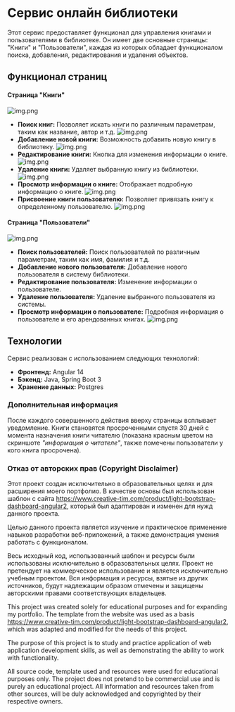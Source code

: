 # Сервис онлайн библиотеки
Этот сервис предоставляет функционал для управления книгами и 
пользователями в библиотеке. Он имеет две основные страницы: 
"Книги" и "Пользователи", каждая из которых обладает функционалом 
поиска, добавления, редактирования и удаления объектов.
## Функционал страниц
#### Страница "Книги"
![img.png](img/img.png)
- **Поиск книг:** Позволяет искать книги по различным параметрам, таким как название, автор и т.д.
![img.png](img/img2.png)
- **Добавление новой книги:** Возможность добавить новую книгу в библиотеку.
![img.png](img/img3.png)
- **Редактирование книги:** Кнопка для изменения информации о книге.
![img.png](img/img4.png)
- **Удаление книги:** Удаляет выбранную книгу из библиотеки.
![img.png](img/img5.png)
- **Просмотр информации о книге:** Отображает подробную информацию о книге.
![img.png](img/img6.png)
- **Присвоение книги пользователю:** Позволяет привязать книгу к определенному пользователю.
![img.png](img/img7.png)
#### Страница "Пользователи"
![img.png](img/img8.png)
- **Поиск пользователей:** Поиск пользователей по различным параметрам, таким как имя, фамилия и т.д.
- **Добавление нового пользователя:** Добавление нового пользователя в систему библиотеки.
- **Редактирование пользователя:** Изменение информации о пользователе.
- **Удаление пользователя:** Удаление выбранного пользователя из системы.
- **Просмотр информации о пользователе:** Подробная информация о пользователе и его арендованных книгах.
![img.png](img/img9.png)
## Технологии
Сервис реализован с использованием следующих технологий:
- **Фронтенд:** Angular 14
- **Бэкенд:** Java, Spring Boot 3
- **Хранение данных:** Postgres

### Дополнительная информация
После каждого совершенного действия вверху страницы всплывает уведомление. 
Книги становятся просроченными спустя 30 дней с момента назначения книги читателю (показана красным цветом на скриншоте *"информация о читателе"*, также помечены пользователи у кого книга просрочена).



### Отказ от авторских прав (Copyright Disclaimer)
Этот проект создан исключительно в образовательных целях и для
расширения моего портфолио. В качестве основы был использован шаблон с сайта
https://www.creative-tim.com/product/light-bootstrap-dashboard-angular2,
который был адаптирован и изменен для нужд данного проекта.

Целью данного проекта является изучение и практическое
применение навыков разработки веб-приложений,
а также демонстрация умения работать с функционалом.

Весь исходный код, использованный шаблон и ресурсы были использованы 
исключительно в образовательных целях. Проект не претендует на коммерческое 
использование и является исключительно учебным проектом. 
Вся информация и ресурсы, взятые из других источников, 
будут надлежащим образом отмечены и защищены авторскими правами соответствующих владельцев.

This project was created solely for educational purposes and for
expanding my portfolio. The template from the website was used as a basis 
https://www.creative-tim.com/product/light-bootstrap-dashboard-angular2,
which was adapted and modified for the needs of this project.

The purpose of this project is to study and practice
application of web application development skills,
as well as demonstrating the ability to work with functionality.

All source code, template used and resources were used
for educational purposes only. The project does not pretend to be commercial
use and is purely an educational project.
All information and resources taken from other sources,
will be duly acknowledged and copyrighted by their respective owners.